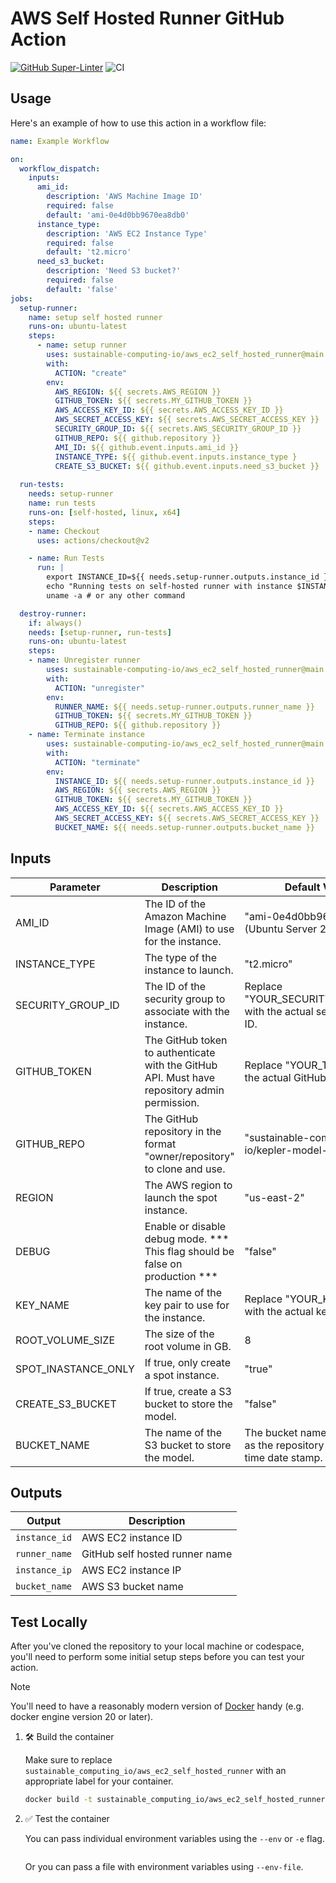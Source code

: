 # AWS Self Hosted Runner GitHub Action

[![GitHub Super-Linter](https://github.com/sustainable-computing-io/aws_ec2_self_hosted_runner/actions/workflows/linter.yml/badge.svg)](https://github.com/super-linter/super-linter)
![CI](https://github.com/sustainable-computing-io/aws_ec2_self_hosted_runner/actions/workflows/ci.yml/badge.svg)

## Usage

Here's an example of how to use this action in a workflow file:

```yaml
name: Example Workflow

on:
  workflow_dispatch:
    inputs:
      ami_id:
        description: 'AWS Machine Image ID'
        required: false
        default: 'ami-0e4d0bb9670ea8db0'
      instance_type:
        description: 'AWS EC2 Instance Type'
        required: false
        default: 't2.micro'
      need_s3_bucket:
        description: 'Need S3 bucket?'
        required: false
        default: 'false'
jobs:
  setup-runner:
    name: setup self hosted runner
    runs-on: ubuntu-latest
    steps:
      - name: setup runner
        uses: sustainable-computing-io/aws_ec2_self_hosted_runner@main
        with:
          ACTION: "create"
        env:
          AWS_REGION: ${{ secrets.AWS_REGION }}
          GITHUB_TOKEN: ${{ secrets.MY_GITHUB_TOKEN }}
          AWS_ACCESS_KEY_ID: ${{ secrets.AWS_ACCESS_KEY_ID }}
          AWS_SECRET_ACCESS_KEY: ${{ secrets.AWS_SECRET_ACCESS_KEY }}
          SECURITY_GROUP_ID: ${{ secrets.AWS_SECURITY_GROUP_ID }}
          GITHUB_REPO: ${{ github.repository }}
          AMI_ID: ${{ github.event.inputs.ami_id }}
          INSTANCE_TYPE: ${{ github.event.inputs.instance_type }
          CREATE_S3_BUCKET: ${{ github.event.inputs.need_s3_bucket }}
  
  run-tests:
    needs: setup-runner
    name: run tests
    runs-on: [self-hosted, linux, x64]
    steps:
    - name: Checkout
      uses: actions/checkout@v2

    - name: Run Tests
      run: |
        export INSTANCE_ID=${{ needs.setup-runner.outputs.instance_id }}
        echo "Running tests on self-hosted runner with instance $INSTANCE_ID"
        uname -a # or any other command

  destroy-runner:
    if: always()
    needs: [setup-runner, run-tests]
    runs-on: ubuntu-latest
    steps:
    - name: Unregister runner
        uses: sustainable-computing-io/aws_ec2_self_hosted_runner@main
        with:
          ACTION: "unregister"
        env:
          RUNNER_NAME: ${{ needs.setup-runner.outputs.runner_name }}
          GITHUB_TOKEN: ${{ secrets.MY_GITHUB_TOKEN }}
          GITHUB_REPO: ${{ github.repository }}
    - name: Terminate instance
        uses: sustainable-computing-io/aws_ec2_self_hosted_runner@main
        with:
          ACTION: "terminate"
        env:
          INSTANCE_ID: ${{ needs.setup-runner.outputs.instance_id }}
          AWS_REGION: ${{ secrets.AWS_REGION }}
          GITHUB_TOKEN: ${{ secrets.MY_GITHUB_TOKEN }}
          AWS_ACCESS_KEY_ID: ${{ secrets.AWS_ACCESS_KEY_ID }}
          AWS_SECRET_ACCESS_KEY: ${{ secrets.AWS_SECRET_ACCESS_KEY }}
          BUCKET_NAME: ${{ needs.setup-runner.outputs.bucket_name }}
```

## Inputs

| Parameter            | Description                                                                                           | Default Value                            |
|----------------------|-------------------------------------------------------------------------------------------------------|------------------------------------------|
| AMI_ID               | The ID of the Amazon Machine Image (AMI) to use for the instance.                                     | "ami-0e4d0bb9670ea8db0" (Ubuntu Server 20.04 LTS) |
| INSTANCE_TYPE        | The type of the instance to launch.                                                                   | "t2.micro"                               |
| SECURITY_GROUP_ID    | The ID of the security group to associate with the instance.                                          | Replace "YOUR_SECURITY_GROUP_ID" with the actual security group ID. |
| GITHUB_TOKEN         | The GitHub token to authenticate with the GitHub API. Must have repository admin permission.          | Replace "YOUR_TOKEN" with the actual GitHub token. |
| GITHUB_REPO          | The GitHub repository in the format "owner/repository" to clone and use.                              | "sustainable-computing-io/kepler-model-server" |
| REGION               | The AWS region to launch the spot instance.                                                           | "us-east-2"                              |
| DEBUG                | Enable or disable debug mode.  *** This flag should be false on production ***                        | "false"                                  |
| KEY_NAME             | The name of the key pair to use for the instance.                                                     | Replace "YOUR_KEY_NAME" with the actual key pair name. |
| ROOT_VOLUME_SIZE     | The size of the root volume in GB.                                                                    | 8                                      |
| SPOT_INASTANCE_ONLY  | If true, only create a spot instance.                                                                 | "true"                                   |
| CREATE_S3_BUCKET     | If true, create a S3 bucket to store the model.                                                       | "false"                                  |
| BUCKET_NAME          | The name of the S3 bucket to store the model.                                                         | The bucket name is the same as the repository name with time date stamp. |

## Outputs

| Output | Description             |
| ------ | ----------------------- |
| `instance_id` | AWS EC2 instance ID |
| `runner_name` | GitHub self hosted runner name |
| `instance_ip` | AWS EC2 instance IP |
| `bucket_name` | AWS S3 bucket name |

## Test Locally

After you've cloned the repository to your local machine or codespace, you'll
need to perform some initial setup steps before you can test your action.

> [!NOTE]
>
> You'll need to have a reasonably modern version of
> [Docker](https://www.docker.com/get-started/) handy (e.g. docker engine
> version 20 or later).

1. :hammer_and_wrench: Build the container

   Make sure to replace `sustainable_computing_io/aws_ec2_self_hosted_runner` with an appropriate
   label for your container.

   ```bash
   docker build -t sustainable_computing_io/aws_ec2_self_hosted_runner .
   ```

1. :white_check_mark: Test the container

   You can pass individual environment variables using the `--env` or `-e` flag.

   ```bash
   
   ```

   Or you can pass a file with environment variables using `--env-file`.

   ```bash
   ```
